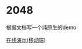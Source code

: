<!--
 * @Description: 
 * @Author: CHENSHONE
 * @Date: 2019-09-24 16:46:50
 * @LastEditors: CHENSHONE
 * @LastEditTime: 2019-09-24 18:36:40
 -->
# 2048

根据文档写一个纯原生的demo

[在线演示(移动端)](https://chenshone.github.io/2048)